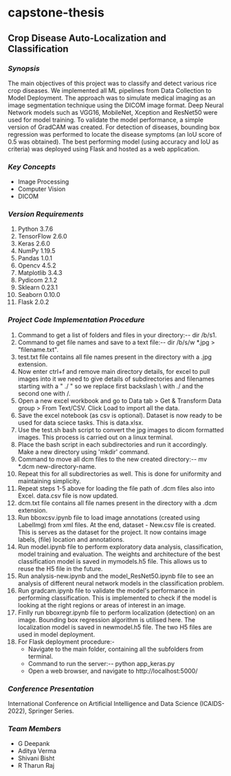 # capstone-thesis

## Crop Disease Auto-Localization and Classification

### *Synopsis*

The main objectives of this project was to classify and detect various rice crop diseases. We implemented all ML pipelines from Data Collection to Model Deployment. The approach was to simulate medical imaging as an image segmentation technique using the DICOM image format. Deep Neural Network models such as VGG16, MobileNet, Xception and ResNet50 were used for model training. To validate the model performance, a simple version of GradCAM was created. For detection of diseases, bounding box regression was performed to locate the disease symptoms (an IoU score of 0.5 was obtained). The best performing model (using accuracy and IoU as criteria) was deployed using Flask and hosted as a web application.

### *Key Concepts*

- Image Processing
- Computer Vision
- DICOM

### *Version Requirements*

1. Python 3.7.6
2. TensorFlow 2.6.0
3. Keras 2.6.0
4. NumPy 1.19.5
5. Pandas 1.0.1
6. Opencv 4.5.2
7. Matplotlib 3.4.3
8. Pydicom 2.1.2
9. Sklearn 0.23.1
10. Seaborn 0.10.0
11. Flask 2.0.2

### *Project Code Implementation Procedure*

1. Command to get a list of folders and files in your directory:-- dir /b/s1.
2. Command to get file names and save to a text file:-- dir /b/s/w *.jpg > "filename.txt".
3. test.txt file contains all file names present in the directory with a .jpg extension.
4. Now enter ctrl+f and remove main directory details, for excel to pull images into it we need to give details of subdirectories and filenames starting with a " ./ " so we replace first backslash \ with ./ and the second one with /.
5. Open a new excel workbook and go to Data tab > Get & Transform Data group > From Text/CSV. Click Load to import all the data.
6. Save the excel notebook (as csv is optional). Dataset is now ready to be used for data sciece tasks. This is data.xlsx.
7. Use the test.sh bash script to convert the jpg images to dicom formatted images. This process is carried out on a linux terminal.
8. Place the bash script in each subdirectories and run it accordingly. Make a new directory using 'mkdir' command.
9. Command to move all dcm files to the new created directory:-- mv *.dcm new-directory-name. 
10. Repeat this for all subdirectories as well. This is done for uniformity and maintaining simplicity.
11. Repeat steps 1-5 above for loading the file path of .dcm files also into Excel. data.csv file is now updated.
12. dcm.txt file contains all file names present in the directory with a .dcm extension.
13. Run bboxcsv.ipynb file to load image annotations (created using LabelImg) from xml files. At the end, dataset - New.csv file is created. This is serves as the dataset for the project. It now contains image labels, (file) location and annotations.
14. Run model.ipynb file to perform exploratory data analysis, classification, model training and evaluation. The weights and architecture of the best classification model is saved in mymodels.h5 file. This allows us to reuse the H5 file in the future.
15. Run analysis-new.ipynb and the model_ResNet50.ipynb file to see an analysis of different neural network models in the classification problem.
16. Run gradcam.ipynb file to validate the model's performance in performing classification. This is implemented to check if the model is looking at the right regions or areas of interest in an image.
17. Finlly run bboxregr.ipynb file to perform localization (detection) on an image. Bounding box regression algorithm is utilised here. The localization model is saved in newmodel.h5 file. The two H5 files are used in model deployment.
18. For Flask deployment procedure:-
    - Navigate to the main folder, containing all the subfolders from terminal.
    - Command to run the server:-- python app_keras.py
    - Open a web browser, and navigate to http://localhost:5000/

### *Conference Presentation*

International Conference on Artificial Intelligence and Data Science (ICAIDS-2022), Springer Series.

### *Team Members*

- G Deepank
- Aditya Verma
- Shivani Bisht
- R Tharun Raj
